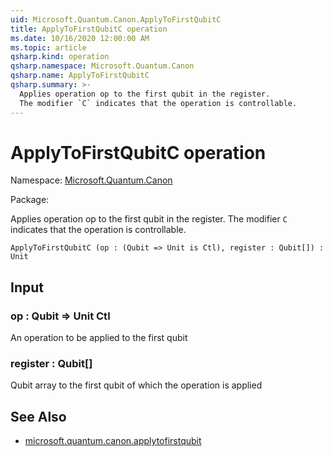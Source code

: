 ```yaml
---
uid: Microsoft.Quantum.Canon.ApplyToFirstQubitC
title: ApplyToFirstQubitC operation
ms.date: 10/16/2020 12:00:00 AM
ms.topic: article
qsharp.kind: operation
qsharp.namespace: Microsoft.Quantum.Canon
qsharp.name: ApplyToFirstQubitC
qsharp.summary: >-
  Applies operation op to the first qubit in the register.
  The modifier `C` indicates that the operation is controllable.
---
```


# ApplyToFirstQubitC operation

Namespace: [Microsoft.Quantum.Canon](xref:Microsoft.Quantum.Canon)

Package: [](https://nuget.org/packages/)


Applies operation op to the first qubit in the register.The modifier `C` indicates that the operation is controllable.

```Q#
ApplyToFirstQubitC (op : (Qubit => Unit is Ctl), register : Qubit[]) : Unit
```


## Input

### op : Qubit => Unit Ctl

An operation to be applied to the first qubit


### register : Qubit[]

Qubit array to the first qubit of which the operation is applied



## See Also

- [microsoft.quantum.canon.applytofirstqubit](xref:microsoft.quantum.canon.applytofirstqubit)